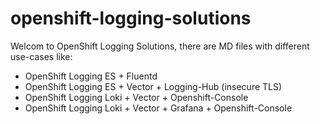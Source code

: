 # openshift-logging-solutions
Welcom to OpenShift Logging Solutions, there are MD files with different use-cases like:
- OpenShift Logging ES + Fluentd
- OpenShift Logging ES + Vector + Logging-Hub (insecure TLS)
- OpenShift Logging Loki + Vector + Openshift-Console
- OpenShift Logging Loki + Vector + Grafana + Openshift-Console

